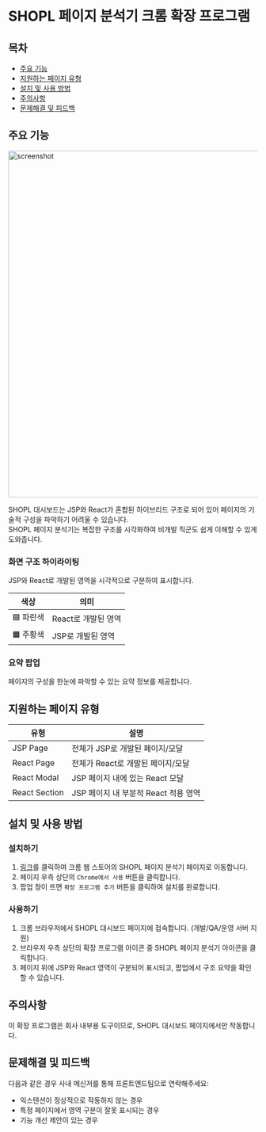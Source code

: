 # SHOPL 페이지 분석기 크롬 확장 프로그램

## 목차
- [주요 기능](https://github.com/shopl/Dashboard-TeckStack-Inspector?tab=readme-ov-file#%EC%A3%BC%EC%9A%94-%EA%B8%B0%EB%8A%A5)
- [지원하는 페이지 유형](https://github.com/shopl/Dashboard-TeckStack-Inspector?tab=readme-ov-file#%EC%A7%80%EC%9B%90%ED%95%98%EB%8A%94-%ED%8E%98%EC%9D%B4%EC%A7%80-%EC%9C%A0%ED%98%95)
- [설치 및 사용 방법](https://github.com/shopl/Dashboard-TeckStack-Inspector?tab=readme-ov-file#%EC%84%A4%EC%B9%98-%EB%B0%8F-%EC%82%AC%EC%9A%A9-%EB%B0%A9%EB%B2%95)
- [주의사항](https://github.com/shopl/Dashboard-TeckStack-Inspector?tab=readme-ov-file#%EC%A3%BC%EC%9D%98%EC%82%AC%ED%95%AD)
- [문제해결 및 피드백](https://github.com/shopl/Dashboard-TeckStack-Inspector?tab=readme-ov-file#%EB%AC%B8%EC%A0%9C%ED%95%B4%EA%B2%B0-%EB%B0%8F-%ED%94%BC%EB%93%9C%EB%B0%B1)

## 주요 기능
<img src='https://lh3.googleusercontent.com/JTtaAL1WN716zYHZhg_-wsLjfOGH0oP23-KeYZCbIbZoWPIWS1khdmTUk2xGLpYBPmc6kCcFj98fjoDc4YI9s_-ILA=s1280-w1280-h800' alt="screenshot" width="700px" />

SHOPL 대시보드는 JSP와 React가 혼합된 하이브리드 구조로 되어 있어 페이지의 기술적 구성을 파악하기 어려울 수 있습니다.<br/>
SHOPL 페이지 분석기는 복잡한 구조를 시각화하여 비개발 직군도 쉽게 이해할 수 있게 도와줍니다.

### 화면 구조 하이라이팅
JSP와 React로 개발된 영역을 시각적으로 구분하여 표시합니다.

| **색상** | **의미** |
|------|--------------|
|🟦 파란색| React로 개발된 영역|
| 🟧 주황색| JSP로 개발된 영역|

### 요약 팝업
페이지의 구성을 한눈에 파악할 수 있는 요약 정보를 제공합니다.

## 지원하는 페이지 유형

| **유형** | **설명** |
|------|---------|
| JSP Page | 전체가 JSP로 개발된 페이지/모달 |
| React Page | 전체가 React로 개발된 페이지/모달| 
| React Modal | JSP 페이지 내에 있는 React 모달 |
| React Section | JSP 페이지 내 부분적 React 적용 영역 |

##  설치 및 사용 방법

### 설치하기
1. [링크](https://chromewebstore.google.com/detail/shopl-%ED%8E%98%EC%9D%B4%EC%A7%80-%EB%B6%84%EC%84%9D%EA%B8%B0/knimkfpaanfddllbkhbdopcimdangdaa?hl=ko&authuser=0)를 클릭하여 크롬 웹 스토어의 SHOPL 페이지 분석기 페이지로 이동합니다.
2. 페이지 우측 상단의 `Chrome에서 사용` 버튼을 클릭합니다.
3. 팝업 창이 뜨면 `확장 프로그램 추가` 버튼을 클릭하여 설치를 완료합니다.

### 사용하기
1. 크롬 브라우저에서 SHOPL 대시보드 페이지에 접속합니다. (개발/QA/운영 서버 지원)
2. 브라우저 우측 상단의 확장 프로그램 아이콘 중 SHOPL 페이지 분석기 아이콘을 클릭합니다.
3. 페이지 위에 JSP와 React 영역이 구분되어 표시되고, 팝업에서 구조 요약을 확인할 수 있습니다.

## 주의사항
이 확장 프로그램은 회사 내부용 도구이므로, SHOPL 대시보드 페이지에서만 작동합니다.

## 문제해결 및 피드백
다음과 같은 경우 사내 메신저를 통해 프론트엔드팀으로 연락해주세요: 
- 익스텐션이 정상적으로 작동하지 않는 경우
- 특정 페이지에서 영역 구분이 잘못 표시되는 경우
- 기능 개선 제안이 있는 경우
